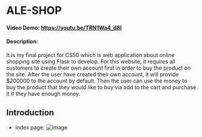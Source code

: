 # ALE-SHOP
#### Video Demo:  https://youtu.be/TRN1Wa4_d8I

#### Description:
It is my final project for CS50 which is web application about online shopping site using Flask to develop. For this website, it requires all customers to create their own account first in order to buy the product on the site. After the user have created their own account, it will provide $200000 to the account by default. Then the user can use the money to buy the product that they would like to buy via add to the cart and purchase it if they have enough money.

## Introduction

- index page: 
![image](https://user-images.githubusercontent.com/78290169/148875979-e9bf9a4a-d01f-4788-adf0-21075a01f79e.png)
